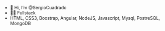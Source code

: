 - 👋 Hi, I’m @SergioCuadrado
- 👨‍💻 Fullstack
- HTML, CSS3, Boostrap, Angular, NodeJS, Javascript, Mysql, PostreSQL, MongoDB
<!---
SergioCuadrado/SergioCuadrado is a ✨ special ✨ repository because its `README.md` (this file) appears on your GitHub profile.
You can click the Preview link to take a look at your changes.
--->
